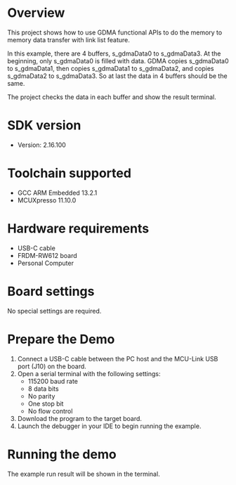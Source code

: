 Overview
========
This project shows how to use GDMA functional APIs to do the memory to memory
data transfer with link list feature.

In this example, there are 4 buffers, s_gdmaData0 to s_gdmaData3. At the beginning,
only s_gdmaData0 is filled with data. GDMA copies s_gdmaData0 to s_gdmaData1,
then copies s_gdmaData1 to s_gdmaData2, and copies s_gdmaData2 to s_gdmaData3.
So at last the data in 4 buffers should be the same.

The project checks the data in each buffer and show the result terminal.

SDK version
===========
- Version: 2.16.100

Toolchain supported
===================
- GCC ARM Embedded  13.2.1
- MCUXpresso  11.10.0

Hardware requirements
=====================
- USB-C cable
- FRDM-RW612 board
- Personal Computer

Board settings
==============
No special settings are required.

Prepare the Demo
================
1.  Connect a USB-C cable between the PC host and the MCU-Link USB port (J10) on the board.
2.  Open a serial terminal with the following settings:
    - 115200 baud rate
    - 8 data bits
    - No parity
    - One stop bit
    - No flow control
3.  Download the program to the target board.
4.  Launch the debugger in your IDE to begin running the example.

Running the demo
================
The example run result will be shown in the terminal.

